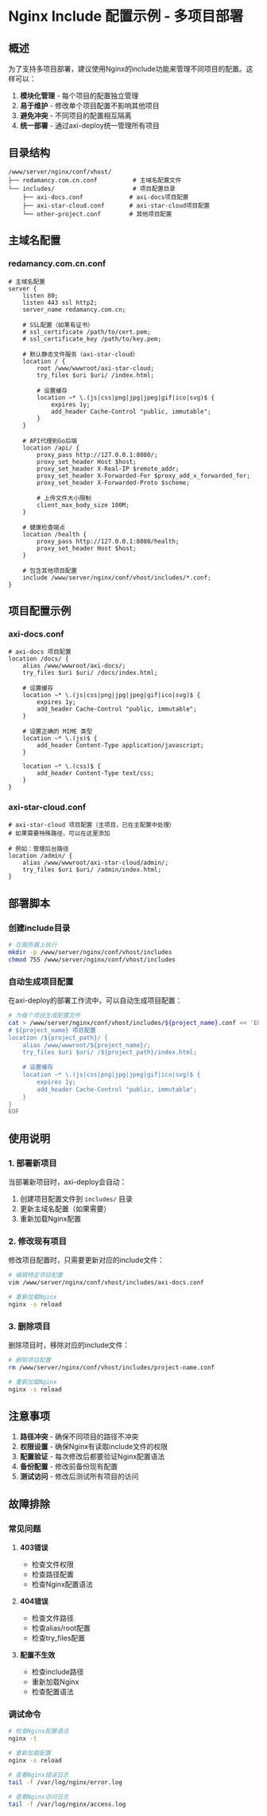 # Nginx Include 配置示例 - 多项目部署

## 概述

为了支持多项目部署，建议使用Nginx的include功能来管理不同项目的配置。这样可以：

1. **模块化管理** - 每个项目的配置独立管理
2. **易于维护** - 修改单个项目配置不影响其他项目
3. **避免冲突** - 不同项目的配置相互隔离
4. **统一部署** - 通过axi-deploy统一管理所有项目

## 目录结构

```
/www/server/nginx/conf/vhost/
├── redamancy.com.cn.conf          # 主域名配置文件
└── includes/                      # 项目配置目录
    ├── axi-docs.conf             # axi-docs项目配置
    ├── axi-star-cloud.conf       # axi-star-cloud项目配置
    └── other-project.conf        # 其他项目配置
```

## 主域名配置

### redamancy.com.cn.conf

```nginx
# 主域名配置
server {
    listen 80;
    listen 443 ssl http2;
    server_name redamancy.com.cn;
    
    # SSL配置（如果有证书）
    # ssl_certificate /path/to/cert.pem;
    # ssl_certificate_key /path/to/key.pem;
    
    # 默认静态文件服务（axi-star-cloud）
    location / {
        root /www/wwwroot/axi-star-cloud;
        try_files $uri $uri/ /index.html;
        
        # 设置缓存
        location ~* \.(js|css|png|jpg|jpeg|gif|ico|svg)$ {
            expires 1y;
            add_header Cache-Control "public, immutable";
        }
    }
    
    # API代理到Go后端
    location /api/ {
        proxy_pass http://127.0.0.1:8080/;
        proxy_set_header Host $host;
        proxy_set_header X-Real-IP $remote_addr;
        proxy_set_header X-Forwarded-For $proxy_add_x_forwarded_for;
        proxy_set_header X-Forwarded-Proto $scheme;
        
        # 上传文件大小限制
        client_max_body_size 100M;
    }
    
    # 健康检查端点
    location /health {
        proxy_pass http://127.0.0.1:8080/health;
        proxy_set_header Host $host;
    }
    
    # 包含其他项目配置
    include /www/server/nginx/conf/vhost/includes/*.conf;
}
```

## 项目配置示例

### axi-docs.conf

```nginx
# axi-docs 项目配置
location /docs/ {
    alias /www/wwwroot/axi-docs/;
    try_files $uri $uri/ /docs/index.html;
    
    # 设置缓存
    location ~* \.(js|css|png|jpg|jpeg|gif|ico|svg)$ {
        expires 1y;
        add_header Cache-Control "public, immutable";
    }
    
    # 设置正确的 MIME 类型
    location ~* \.(js)$ {
        add_header Content-Type application/javascript;
    }
    
    location ~* \.(css)$ {
        add_header Content-Type text/css;
    }
}
```

### axi-star-cloud.conf

```nginx
# axi-star-cloud 项目配置（主项目，已在主配置中处理）
# 如果需要特殊路径，可以在这里添加

# 例如：管理后台路径
location /admin/ {
    alias /www/wwwroot/axi-star-cloud/admin/;
    try_files $uri $uri/ /admin/index.html;
}
```

## 部署脚本

### 创建include目录

```bash
# 在服务器上执行
mkdir -p /www/server/nginx/conf/vhost/includes
chmod 755 /www/server/nginx/conf/vhost/includes
```

### 自动生成项目配置

在axi-deploy的部署工作流中，可以自动生成项目配置：

```bash
# 为每个项目生成配置文件
cat > /www/server/nginx/conf/vhost/includes/${project_name}.conf << 'EOF'
# ${project_name} 项目配置
location /${project_path}/ {
    alias /www/wwwroot/${project_name}/;
    try_files $uri $uri/ /${project_path}/index.html;
    
    # 设置缓存
    location ~* \.(js|css|png|jpg|jpeg|gif|ico|svg)$ {
        expires 1y;
        add_header Cache-Control "public, immutable";
    }
}
EOF
```

## 使用说明

### 1. 部署新项目

当部署新项目时，axi-deploy会自动：

1. 创建项目配置文件到 `includes/` 目录
2. 更新主域名配置（如果需要）
3. 重新加载Nginx配置

### 2. 修改现有项目

修改项目配置时，只需要更新对应的include文件：

```bash
# 编辑特定项目配置
vim /www/server/nginx/conf/vhost/includes/axi-docs.conf

# 重新加载Nginx
nginx -s reload
```

### 3. 删除项目

删除项目时，移除对应的include文件：

```bash
# 删除项目配置
rm /www/server/nginx/conf/vhost/includes/project-name.conf

# 重新加载Nginx
nginx -s reload
```

## 注意事项

1. **路径冲突** - 确保不同项目的路径不冲突
2. **权限设置** - 确保Nginx有读取include文件的权限
3. **配置验证** - 每次修改后都要验证Nginx配置语法
4. **备份配置** - 修改前备份现有配置
5. **测试访问** - 修改后测试所有项目的访问

## 故障排除

### 常见问题

1. **403错误**
   - 检查文件权限
   - 检查路径配置
   - 检查Nginx配置语法

2. **404错误**
   - 检查文件路径
   - 检查alias/root配置
   - 检查try_files配置

3. **配置不生效**
   - 检查include路径
   - 重新加载Nginx
   - 检查配置语法

### 调试命令

```bash
# 检查Nginx配置语法
nginx -t

# 重新加载配置
nginx -s reload

# 查看Nginx错误日志
tail -f /var/log/nginx/error.log

# 查看Nginx访问日志
tail -f /var/log/nginx/access.log
``` 